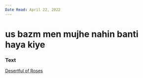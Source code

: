 ```yaml
---
Date Read: April 22, 2022
---
```


# us bazm men mujhe nahin banti haya kiye

### Text
[Desertful of Roses](http://www.columbia.edu/itc/mealac/pritchett/00ghalib/151/index_151.html)

